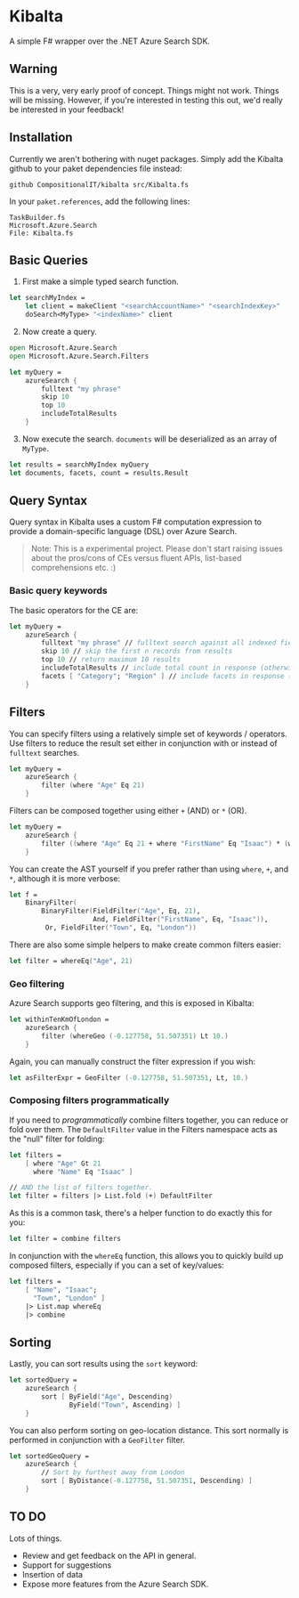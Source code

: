 # Kibalta
A simple F# wrapper over the .NET Azure Search SDK.

## Warning
This is a very, very early proof of concept. Things might not work. Things will be missing.
However, if you're interested in testing this out, we'd really be interested in your feedback!

## Installation
Currently we aren't bothering with nuget packages. Simply add the Kibalta github to your paket dependencies file instead:

```
github CompositionalIT/kibalta src/Kibalta.fs
```

In your `paket.references`, add the following lines:

```
TaskBuilder.fs
Microsoft.Azure.Search
File: Kibalta.fs
```

## Basic Queries

1. First make a simple typed search function.

```fsharp
let searchMyIndex =
    let client = makeClient "<searchAccountName>" "<searchIndexKey>"
    doSearch<MyType> "<indexName>" client
```

2. Now create a query.

```fsharp
open Microsoft.Azure.Search
open Microsoft.Azure.Search.Filters

let myQuery =
    azureSearch { 
        fulltext "my phrase"
        skip 10
        top 10
        includeTotalResults
    }
```

3. Now execute the search. `documents` will be deserialized as an array of `MyType`.

```fsharp
let results = searchMyIndex myQuery
let documents, facets, count = results.Result
```

## Query Syntax
Query syntax in Kibalta uses a custom F# computation expression to provide a domain-specific language (DSL) over Azure Search.

> Note: This is a experimental project. Please don't start raising issues about the pros/cons of CEs versus fluent APIs, list-based comprehensions etc. :)

### Basic query keywords
The basic operators for the CE are:

```fsharp
let myQuery =
    azureSearch {
        fulltext "my phrase" // fulltext search against all indexed fields. Optional.
        skip 10 // skip the first n records from results
        top 10 // return maximum 10 results
        includeTotalResults // include total count in response (otherwise None is returned)
        facets [ "Category"; "Region" ] // include facets in response (otherwise an empty list is returned)
    }
```

## Filters
You can specify filters using a relatively simple set of keywords / operators. Use filters to reduce the result set either in conjunction with or instead of `fulltext` searches.

```fsharp
let myQuery =
    azureSearch {
        filter (where "Age" Eq 21)
    }
```

Filters can be composed together using either `+` (AND) or `*` (OR).

```fsharp
let myQuery =
    azureSearch {
        filter ((where "Age" Eq 21 + where "FirstName" Eq "Isaac") * (where "Town" Eq "London"))
    }
```

You can create the AST yourself if you prefer rather than using `where`, `+`, and `*`, although it is more verbose:

```fsharp
let f =
    BinaryFilter(
        BinaryFilter(FieldFilter("Age", Eq, 21),
                     And, FieldFilter("FirstName", Eq, "Isaac")),
         Or, FieldFilter("Town", Eq, "London"))
```

There are also some simple helpers to make create common filters easier:

```fsharp
let filter = whereEq("Age", 21)
```

### Geo filtering
Azure Search supports geo filtering, and this is exposed in Kibalta:

```fsharp
let withinTenKmOfLondon =
    azureSearch {
        filter (whereGeo (-0.127758, 51.507351) Lt 10.)
    }
```

Again, you can manually construct the filter expression if you wish:

```fsharp
let asFilterExpr = GeoFilter (-0.127758, 51.507351, Lt, 10.)
```

### Composing filters programmatically
If you need to *programmatically* combine filters together, you can reduce or fold over them. The `DefaultFilter` value in the Filters namespace acts as the "null" filter for folding:

```fsharp
let filters =
    [ where "Age" Gt 21
      where "Name" Eq "Isaac" ]

// AND the list of filters together.
let filter = filters |> List.fold (+) DefaultFilter
```

As this is a common task, there's a helper function to do exactly this for you:

```fsharp
let filter = combine filters
```

In conjunction with the `whereEq` function, this allows you to quickly build up composed filters, especially if you can a set of key/values:

```fsharp
let filters =
    [ "Name", "Isaac";
      "Town", "London" ]
    |> List.map whereEq
    |> combine
```

## Sorting
Lastly, you can sort results using the `sort` keyword:

```fsharp
let sortedQuery =
    azureSearch {
        sort [ ByField("Age", Descending)
               ByField("Town", Ascending) ]
    }
```

You can also perform sorting on geo-location distance. This sort normally is performed in conjunction with a `GeoFilter` filter.

```fsharp
let sortedGeoQuery =
    azureSearch {
        // Sort by furthest away from London
        sort [ ByDistance(-0.127758, 51.507351, Descending) ]
    }
```

## TO DO
Lots of things.

* Review and get feedback on the API in general.
* Support for suggestions
* Insertion of data
* Expose more features from the Azure Search SDK.